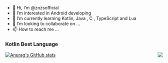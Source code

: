 - 👋 Hi, I’m @znzsofficial
- 👀 I’m interested in Android developing
- 🌱 I’m currently learning Kotlin, Java , C , TypeScript and Lua
- 💞️ I’m looking to collaborate on ...
- 📫 How to reach me ...

### Kotlin Best Language

[![Anurag's GitHub stats](https://github-readme-stats.vercel.app/api?username=znzsofficial)](https://github.com/anuraghazra/github-readme-stats)
<img align="right" src="https://github-readme-stats.vercel.app/api/top-langs/?username=znzsofficial&layout=compact"> 
<!---
znzsofficial/znzsofficial is a ✨ special ✨ repository because its `README.md` (this file) appears on your GitHub profile.
You can click the Preview link to take a look at your changes.
--->
